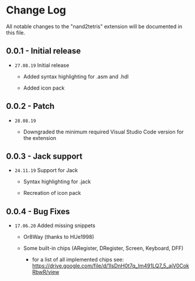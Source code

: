 # Change Log

All notable changes to the "nand2tetris" extension will be documented in this file.

## 0.0.1 - Initial release

- `27.08.19` Initial release

    - Added syntax highlighting for .asm and .hdl

    - Added icon pack

## 0.0.2 - Patch

- `28.08.19` 

    - Downgraded the minimum required Visual Studio Code version for the extension

## 0.0.3 - Jack support

- `24.11.19` Support for Jack

    - Syntax highlighting for .jack

    - Recreation of icon pack

## 0.0.4 - Bug Fixes

- `17.06.20` Added missing snippets

    - Or8Way (thanks to HUe1998)

    - Some built-in chips (ARegister, DRegister, Screen, Keyboard, DFF)
        - for a list of all implemented chips see: https://drive.google.com/file/d/1IsDnH0t7q_Im491LQ7_5_ajV0CokRbwR/view
